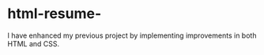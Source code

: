 # html-resume-
I have enhanced my previous project by implementing improvements in both HTML and CSS.

